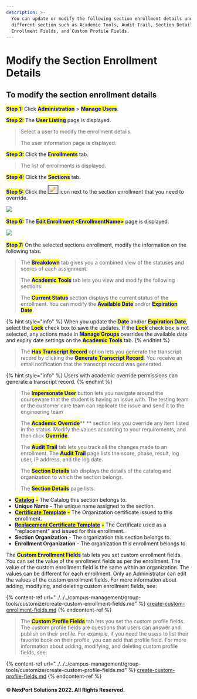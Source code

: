 ```yaml
---
description: >-
  You can update or modify the following section enrollment details under
  different section such as Academic Tools, Audit Trail, Section Details, Custom
  Enrollment Fields, and Custom Profile Fields.
---
```


# Modify the Section Enrollment Details

## **To modify the section enrollment details**

<mark style="color:blue;">**Step 1:**</mark> Click <mark style="color:blue;">**Administration**</mark> > <mark style="color:blue;">**Manage Users**</mark>.

<mark style="color:blue;">**Step 2:**</mark> The <mark style="color:blue;">**User Listing**</mark> page is displayed.

> Select a user to modify the enrollment details.
>
> The user information page is displayed.

<mark style="color:blue;">**Step 3:**</mark> Click the <mark style="color:blue;">**Enrollments**</mark> tab.

> The list of enrollments is displayed.

<mark style="color:blue;">**Step 4:**</mark> Click the <mark style="color:blue;">**Sections**</mark> tab.

<mark style="color:blue;">**Step 5:**</mark> Click the ![](../../../../../.gitbook/assets/Edit.png) icon next to the section enrollment that you need to override.

![](../../../../../.gitbook/assets/Enrollments\_Edit\_550x105.png)

<mark style="color:blue;">**Step 6:**</mark> The <mark style="color:blue;">**Edit Enrollment \<EnrollmentName>**</mark> page is displayed.

![](../../../../../.gitbook/assets/Enrollment\_Modify\_550x185.png)

<mark style="color:blue;">**Step 7:**</mark> On the selected sections enrollment, modify the information on the following tabs.

> The <mark style="color:blue;">**Breakdown**</mark> tab gives you a combined view of the statuses and scores of each assignment.
>
> The <mark style="color:blue;">**Academic Tools**</mark> tab lets you view and modify the following sections:
>
> The <mark style="color:blue;">**Current Status**</mark> section displays the current status of the enrollment. You can modify the <mark style="color:blue;">**Available Date**</mark> and/or <mark style="color:blue;">**Expiration Date**</mark>.

{% hint style="info" %}
When you update the <mark style="color:blue;">**Date**</mark> and/or <mark style="color:blue;">**Expiration Date**</mark>, select the <mark style="color:blue;">**Lock**</mark> check box to save the updates. If the <mark style="color:blue;">**Lock**</mark> check box is not selected, any actions made in <mark style="color:blue;">**Manage Groups**</mark> overrides the available date and expiry date settings on the <mark style="color:blue;">**Academic Tools**</mark> tab.
{% endhint %}

> The <mark style="color:blue;">**Has Transcript Record**</mark> option lets you generate the transcript record by clicking the <mark style="color:blue;">**Generate Transcript Record**</mark>. You receive an email notification that the transcript record was generated.

{% hint style="info" %}
Users with academic override permissions can generate a transcript record.
{% endhint %}

> The <mark style="color:blue;">**Impersonate User**</mark> button lets you navigate around the courseware that the student is having an issue with. The testing team or the customer care team can replicate the issue and send it to the engineering team
>
> The <mark style="color:blue;">**Academic Override**</mark>\*\* \*\* section lets you override any item listed in the status. Modify the values according to your requirements, and then click <mark style="color:blue;">**Override**</mark>.
>
> The <mark style="color:blue;">**Audit Trail**</mark> tab lets you track all the changes made to an enrollment. The <mark style="color:blue;">**Audit Trail**</mark> page lists the score, phase, result, log user, IP address, and the log date.
>
> The <mark style="color:blue;">**Section Details**</mark> tab displays the details of the catalog and organization to which the section belongs.&#x20;
>
> The <mark style="color:blue;">**Section Details**</mark> page lists:

* [<mark style="color:blue;">**Catalog**</mark>](../../../campus-management/organization-tools/course-catalogs/add-a-course-catalog.md) <mark style="color:blue;">**-**</mark> The Catalog this section belongs to.
* **Unique Name -** The unique name assigned to the section.
* [<mark style="color:blue;">**Certificate Template**</mark>](../../../campus-management/organization-tools/certificates/add-a-certificate.md) <mark style="color:blue;">**-**</mark> The Organization certificate issued to this enrollment.
* [<mark style="color:blue;">**Replacement Certificate Template**</mark>](../../../campus-management/organization-tools/certificates/replace-a-certificate-from-shared-training.md) <mark style="color:blue;">**-**</mark> The Certificate used as a "replacement" and issued for this enrollment.
* **Section Organization** - The organization this section belongs to.
* **Enrollment Organization** - The organization this enrollment belongs to.

The <mark style="color:blue;">**Custom Enrollment Fields**</mark> tab lets you set custom enrollment fields. You can set the value of the enrollment fields as per the enrollment. The value of the custom enrollment field is the same within an organization. The values can be different for each enrollment. Only an Administrator can edit the values of the custom enrollment fields. For more information about adding, modifying, and deleting custom enrollment fields, see:

{% content-ref url="../../../campus-management/group-tools/customize/create-custom-enrollment-fields.md" %}
[create-custom-enrollment-fields.md](../../../campus-management/group-tools/customize/create-custom-enrollment-fields.md)
{% endcontent-ref %}

> The <mark style="color:blue;">**Custom Profile Fields**</mark> tab lets you set the custom profile fields. The custom profile fields are questions that users can answer and publish on their profile. For example, if you need the users to list their favorite book on their profile, you can add that profile field. For more information about adding, modifying, and deleting custom profile fields, see:

{% content-ref url="../../../campus-management/group-tools/customize/create-custom-profile-fields.md" %}
[create-custom-profile-fields.md](../../../campus-management/group-tools/customize/create-custom-profile-fields.md)
{% endcontent-ref %}

#### © NexPort Solutions 2022. All Rights Reserved.
